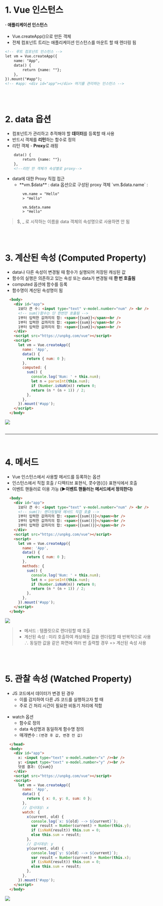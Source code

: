 # 1. Vue 인스턴스

#### · 애플리케이션 인스턴스
- Vue.createApp()으로 만든 객체
- 전체 컴포넌트 트리는 애플리케이션 인스턴스를 마운트 할 때 렌더링 됨

```html
<!-- 루트 컴포넌트 인스턴스 -->
let vm = Vue.createApp({
	name: "App",
	data() {
		return {name: ""};
	},
}).mount("#app");
<!-- #app: <div id="app"></div> 여기를 관리하는 인스턴스 -->
```

<br>
<br>



# 2. data 옵션

- 컴포넌트가 관리하고 추적해야 할 **데이터**를 등록할 때 사용
- 반드시 객체를 **리턴**하는 함수로 정의
- 리턴 객체 - **Proxy**로 래핑

```html
	data() {
		return {name: ""};
	},
	<!--리턴 안 객체가 속성별로 proxy-->
```

- data에 대한 Proxy 직접 접근
    - **vm.$data** : data 옵션으로 구성된 proxy 객체
    `vm.$data.name` : 
 
```html
        vm.name = "Hello"
        > "Hello"

        vm.$data.name
        > "Hello"
```

> $, _ 로 시작하는 이름을 data 객체의 속성명으로 사용하면 안 됨

<br>
<br>



# 3. 계산된 속성 (Computed Property)

- data나 다른 속성이 변경될 때 함수가 실행되어 저장된 캐싱된 값
- 함수의 실행은 의존하고 있는 속성 또는 data가 변경될 때 **한 번 호출됨**
- computed 옵션에 함수를 등록
- 함수명이 계산된 속성명이 됨

```html
  <body>
    <div id="app">
      1보다 큰 수: <input type="text" v-model.number="num" /> <br />
      <!-- sum()함수는 단 한번만 호출됨 -->
      1부터 입력한 값까지의 합: <span>{{sum}}</span><br />
      1부터 입력한 값까지의 합: <span>{{sum}}</span><br />
      1부터 입력한 값까지의 합: <span>{{sum}}</span><br />
    </div>
    <script src="https://unpkg.com/vue"></script>
    <script>
      let vm = Vue.createApp({
        name: 'App',
        data() {
          return { num: 0 };
        },
        computed: {
          sum() {
            console.log('Num: ' + this.num);
            let n = parseInt(this.num);
            if (Number.isNaN(n)) return 0;
            return (n * (n + 1)) / 2;
          },
        },
      }).mount('#app');
    </script>
  </body>
```

<img src="https://velog.velcdn.com/images/seizethedai/post/287d5d55-ed92-43a6-a15e-c3c1a8a6bc08/image.png">


<br>
<br>

---

<br>

# 4. 메서드

- Vue 인스턴스에서 사용할 메서드를 등록하는 옵션
- 인스턴스에서 직접 호출 / 디렉티브 표현식, 콧수염{{}} 표현식에서 호출
- 이벤트 핸들러로 이용 가능 **(▶이벤트 핸들러는 메서드에서 정의한다)**

```html
  <body>
    <div id="app">
      1보다 큰 수: <input type="text" v-model.number="num" /> <br />
      <!-- sum(): 랜더링될때 메서드 직접 호출 -->
      1부터 입력한 값까지의 합: <span>{{sum()}}</span><br />
      1부터 입력한 값까지의 합: <span>{{sum()}}</span><br />
      1부터 입력한 값까지의 합: <span>{{sum()}}</span><br />
    </div>
    <script src="https://unpkg.com/vue"></script>
    <script>
      let vm = Vue.createApp({
        name: 'App',
        data() {
          return { num: 0 };
        },
        methods: {
          sum() {
            console.log('Num: ' + this.num);
            let n = parseInt(this.num);
            if (Number.isNaN(n)) return 0;
            return (n * (n + 1)) / 2;
          },
        },
      }).mount('#app');
    </script>
  </body>
```

<img src="https://velog.velcdn.com/images/seizethedai/post/ade61d18-93d6-4b49-a448-7d33bcb9420b/image.png">

<br>

> - 메서드 : 템플릿으로 렌더링할 때 호출 <br>
> - 계산된 속성 : 미리 호출하여 캐싱해둔 값을 렌더링할 때 반복적으로 사용<br>
>∴ 동일한 값을 같은 화면에 여러 번 출력할 경우 => 계산된 속성 사용


<br>
<br>

>

# 5. 관찰 속성 (Watched Property)
- JS 코드에서 데이터가 변경 된 경우
    - 이를 감지하여 다른 JS 코드를 실행하고자 할 때
    - 주로 긴 처리 시간이 필요한 비동기 처리에 적합
    <br>
- watch 옵션
    - 함수로 정의
    - data 속성명과 동일하게 함수명 정의
    - 매개변수 : `(변경 후 값, 변경 전 값)`
    
```html
  </head>
  <body>
    <div id="app">
      x: <input type="text" v-model.number="x" /><br />
      y: <input type="text" v-model.number="y" /><br />
      덧셈 결과: {{sum}}
    </div>
    <script src="https://unpkg.com/vue"></script>
    <script>
      let vm = Vue.createApp({
        name: 'App',
        data() {
          return { x: 0, y: 0, sum: 0 };
        },
        // 감시대상: x
        watch: {
          x(current, old) {
            console.log(`x: ${old} --> ${current}`);
            var result = Number(current) + Number(this.y);
            if (isNaN(result)) this.sum = 0;
            else this.sum = result;
          },
          // 감시대상: y
          y(current, old) {
            console.log(`y: ${old} --> ${current}`);
            var result = Number(current) + Number(this.x);
            if (isNaN(result)) this.sum = 0;
            else this.sum = result;
          },
        },
      }).mount('#app');
    </script>
  </body>
```

<img src="https://velog.velcdn.com/images/seizethedai/post/46d2a8d3-d3a2-4c1b-91da-6262859fbe79/image.png">

